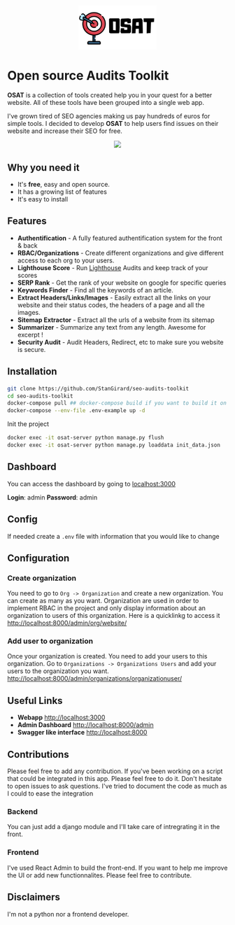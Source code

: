 <p align="center"><img src="./docs/images/OSAT.png" width="180px" /></p>


# Open source Audits Toolkit

**OSAT** is a collection of tools created help you in your quest for a better website. All of these tools have been grouped into a single web app.

I've grown tired of SEO agencies making us pay hundreds of euros for simple tools. I decided to develop **OSAT** to help users find issues on their website and increase their SEO for free. 

<p align="center"><img src="./docs/images/osat-demo.gif" width="700px" /></p>

## Why you need it


- It's **free**, easy and open source. 
- It has a growing list of features
- It's easy to install

## Features

- **Authentification** - A fully featured authentification system for the front & back
- **RBAC/Organizations** - Create different organizations and give different access to each org to your users.
- **Lighthouse Score** -  Run [Lighthouse](https://developers.google.com/web/tools/lighthouse) Audits and keep track of your scores
- **SERP Rank** - Get the rank of your website on google for specific queries
- **Keywords Finder** - Find all the keywords of an article.
- **Extract Headers/Links/Images** - Easily extract all the links on your website and their status codes, the headers of a page and all the images.
- **Sitemap Extractor** - Extract all the urls of a website from its sitemap
- **Summarizer** - Summarize any text from any length. Awesome for excerpt ! 
- **Security Audit** - Audit Headers, Redirect, etc to make sure you website is secure.



## Installation

```Bash
git clone https://github.com/StanGirard/seo-audits-toolkit
cd seo-audits-toolkit
docker-compose pull ## docker-compose build if you want to build it on your own
docker-compose --env-file .env-example up -d
```

Init the project

```Bash
docker exec -it osat-server python manage.py flush
docker exec -it osat-server python manage.py loaddata init_data.json
```


## Dashboard

You can access the dashboard by going to [localhost:3000](http://localhost:3000)

**Login**: admin
**Password**: admin
## Config

If needed create a `.env` file with information that you would like to change

## Configuration


### Create organization

You need to go to `Org -> Organization` and create a new organization. You can create as many as you want. Organization are used in order to implement RBAC in the project and only display information about an organization to users of this organization. Here is a quicklinkg to access it [http://localhost:8000/admin/org/website/](http://localhost:8000/admin/org/website/)


### Add user to organization

Once your organization is created. You need to add your users to this organization. 
Go to `Organizations -> Organizations Users` and add your users to the organization you want. [http://localhost:8000/admin/organizations/organizationuser/](http://localhost:8000/admin/organizations/organizationuser/)

## Useful Links

- **Webapp** [http://localhost:3000](http://localhost:3000)
- **Admin Dashboard** [http://localhost:8000/admin](http://localhost:8000/admin)
- **Swagger like interface** [http://localhost:8000](http://localhost:8000)


## Contributions

Please feel free to add any contribution.
If you've been working on a script that could be integrated in this app. Please feel free to do it. Don't hesitate to open issues to ask questions. I've tried to document the code as much as I could to ease the integration

### Backend 
You can just add a django module and I'll take care of intregrating it in the front.
### Frontend
I've used React Admin to build the front-end. If you want to help me improve the UI or add new functionnalites. Please feel free to contribute.

## Disclaimers

I'm not a python nor a frontend developer.












